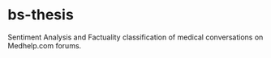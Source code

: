 # bs-thesis
Sentiment Analysis and Factuality classification of medical conversations on Medhelp.com forums.
